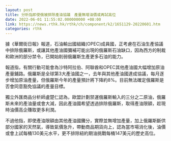 ```yaml
---
layout: post
title: 分析指即使俄被排除產油協議　產量無增油價或再試高位
date: 2022-06-01 11:55:02.000000000 +08:00
link: https://news.rthk.hk/rthk/ch/component/k2/1651129-20220601.htm
categories: rthk
---
```


據《華爾街日報》報道，石油輸出國組織(OPEC)成員國，正考慮在石油生產協議中排除俄羅斯，或讓其他產油國彌補可能出現的俄羅斯石油缺口，因為西方的制裁和歐洲的部分禁令，已開始削弱俄羅斯生產更多石油的能力。

報道指，有關行動可能會為沙特阿拉伯、阿聯酋和OPEC其他產油國大幅增加原油產量鋪路。俄羅斯是全球第3大產油國之一，去年與其他產油國達成協議，每月逐步增加原油產量，但俄羅斯今年的產量預計將下降約8%。目前無法確定俄羅斯是否會同意豁免協議的產量目標。

獨立外匯商品分析師盧楚仁認為，歐盟計劃禁運俄羅斯輸入的三分之二原油，俄羅斯未來的產油量或會大減，因此產油國希望透過排除俄羅斯，取得產油限額，趁現時油價高企賺取更多利潤。

不過他指，即使產油限額由其他產油國攤分，實際並無增加產量，加上俄羅斯斷供部分國家的天然氣，導致氣價急升，帶動商品期貨向上，認為當市場消化後，油價或會上試每桶130美元水平，更不排除紐約期油挑戰每桶147美元的歷史高位。
